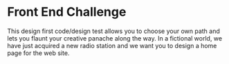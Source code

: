 # Front End Challenge
This design first code/design test allows you to choose your own path and lets you flaunt your creative panache along the way.  In a fictional world, we have just acquired a new radio station and we want you to design a home page for the web site. 